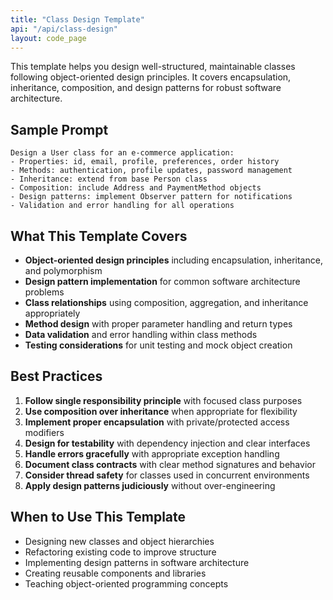 ```yaml
---
title: "Class Design Template"
api: "/api/class-design"
layout: code_page
---
```


This template helps you design well-structured, maintainable classes following object-oriented design principles. It covers encapsulation, inheritance, composition, and design patterns for robust software architecture.

## Sample Prompt

```
Design a User class for an e-commerce application:
- Properties: id, email, profile, preferences, order history
- Methods: authentication, profile updates, password management
- Inheritance: extend from base Person class
- Composition: include Address and PaymentMethod objects
- Design patterns: implement Observer pattern for notifications
- Validation and error handling for all operations
```

## What This Template Covers

- **Object-oriented design principles** including encapsulation, inheritance, and polymorphism
- **Design pattern implementation** for common software architecture problems
- **Class relationships** using composition, aggregation, and inheritance appropriately
- **Method design** with proper parameter handling and return types
- **Data validation** and error handling within class methods
- **Testing considerations** for unit testing and mock object creation

## Best Practices

1. **Follow single responsibility principle** with focused class purposes
2. **Use composition over inheritance** when appropriate for flexibility
3. **Implement proper encapsulation** with private/protected access modifiers
4. **Design for testability** with dependency injection and clear interfaces
5. **Handle errors gracefully** with appropriate exception handling
6. **Document class contracts** with clear method signatures and behavior
7. **Consider thread safety** for classes used in concurrent environments
8. **Apply design patterns judiciously** without over-engineering

## When to Use This Template

- Designing new classes and object hierarchies
- Refactoring existing code to improve structure
- Implementing design patterns in software architecture
- Creating reusable components and libraries
- Teaching object-oriented programming concepts
